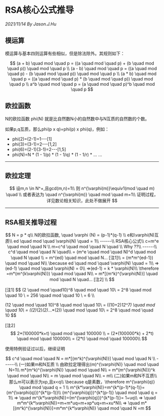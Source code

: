 # RSA核心公式推导

*2021/11/14 By Jason.J.Hu*

## 模运算

模运算与基本四则运算有些相似，但是除法除外。其规则如下：	

$$
(a + b) \quad mod \quad p = ((a \quad mod \quad p) + (b \quad mod \quad p)) \quad mod \quad p \\
(a - b) \quad mod \quad p = ((a \quad mod \quad p) - (b \quad mod \quad p)) \quad mod \quad p \\
(a * b) \quad mod \quad p = ((a \quad mod \quad p) * (b \quad mod \quad p)) \quad mod \quad p \\
a^b \quad mod \quad p = (a \quad mod \quad p)^b \quad mod \quad p
$$

## 欧拉函数

N的欧拉函数 phi(N) 就是比自然数N小的自然数中与N互质的自然数的个数。

如果p,q互质，那么phi(p x q)=phi(p) x phi(q)，例如：

* phi(2)=(2-1)=1---[1]
* phi(3)=(3-1)=2---[1,2]
* phi(6)=(2-1)(3-1)=2---[1,5]
* phi(N)=N \* (1 - 1/p) \* (1 - 1/q) \* (1 - 1/r) \* ... ...

---

## 欧拉定理

$$
设m,n \in N^+,且gcd(m,n)=1\\
则 n^{\varphi(m)}\equiv1(mod \quad m) \quad \\
或者表达为 \quad n^{\varphi(m)} \quad mod \quad m=1\\
证明过程，详见数论相关知识，此处不做展开
$$

---

## RSA相关推导过程

$$
N = p * q\\
N的欧拉函数, \quad \varphi (N) = (p-1)*(q-1) \\
e和\varphi(N)互质\\
ed \quad mod \quad \varphi(N) \quad = 1\\
------\\
RSA核心公式\\
c=m^e \quad mod \quad N \\
m=c^d \quad mod \quad N \quad \\
Why ??\\
------\\
c^d \quad mod \quad N \quad\\
= (m^e \quad mod \quad N)^d \quad mod \quad N \quad \\
= m^{ed} \quad mod \quad N... [注1]\\
= (m*m^{ed-1}) \quad mod \quad N\\
\because ed \quad mod \quad \varphi(N) \quad = 1\\
=>(ed-1) \quad mod \quad \varphi(N) = 0\\
=>(ed-1)  =  k * \varphi(N)\\
\therefore =m*(m^{k\varphi(N)}) \quad mod \quad N\\
= m*[(m^k)^{\varphi(N)}] \quad mod \quad N \quad... [注2] \\
$$

[注1]
$$
(2 \quad mod \quad10)^8 \quad mod \quad 10\\
= 2^8 \quad mod \quad 10 \\
= 256 \quad mod \quad 10 \\
= 6 \\\\

(12 \quad mod \quad 10)^8 \quad mod \quad 10\\
= ((10+2)*12^7) \quad mod \quad 10\\
= ((2)*(2)*(2)*...*(2)) \quad mod \quad 10\\
= 2^8 \quad mod \quad 10
$$

[注2]
$$
2*(100000*k+t) \quad mod  \quad 100000 \\
= (2*(100000*k) + 2*t) \quad mod \quad 100000\\
= (2*t) \quad mod \quad 100000\\
$$

使用特例验证过以后，继续证明

$$
c^d \quad mod \quad N = m*[(m^k)^{\varphi(N)}] \quad mod \quad N \\
------\\
(一)如果m和N互质 \\
由欧拉定理得出(m)^{\varphi(N)} \quad mod \quad N=1\\
m*(m^k)^{\varphi(N)} \quad mod \quad N\\
= m*(m^{\varphi(N)})^k \quad mod \quad N\\
= m \quad mod \quad N\\
= m\\
(二)如果m和N不互质\\
那么m可以表示为xp,且x<q\\
\because q是素数，\therefore m^{\varphi(q)} \quad mod \quad q = 1 \\
m^{k*\varphi(N)}=m^{k*(p-1)*(q-1)}=(m^{\varphi(q)})^{k*(p-1)}\\
(m^{\varphi(q)})^{k*(p-1)} \quad mod \quad q = 1\\
=> \quad m^{k*\varphi(N)}=(m^{\varphi(q)})^{k*(p-1)}= 1+uq\\
=> \quad m*m^{k*\varphi(N)}=m+m*uq=m+xp*uq=m+xu*N\\
=> \quad m*[(m^k)^{\varphi(N)}]=m*m^{k*\varphi(N)} \quad mod \quad N =m
$$

